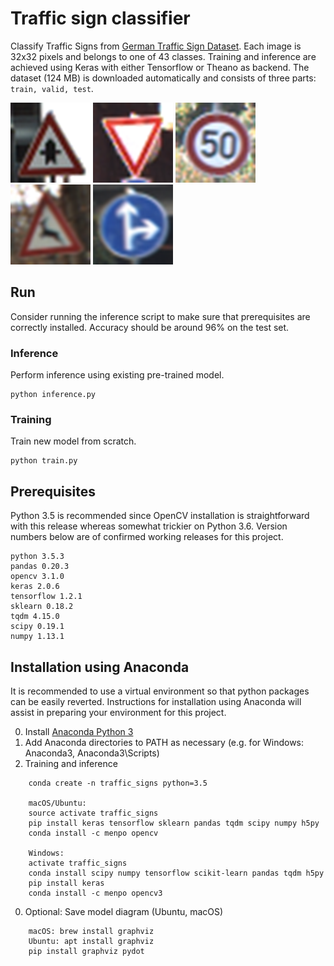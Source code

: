 # Traffic sign classifier

Classify Traffic Signs from [German Traffic Sign Dataset](http://benchmark.ini.rub.de/?section=gtsrb&subsection=dataset).
Each image is 32x32 pixels and belongs to one of 43 classes. Training and inference are achieved using Keras with either Tensorflow or Theano as backend.
The dataset (124 MB) is downloaded automatically and consists of three parts: `train, valid, test`.

![70](examples/sign_00070.png)
![178](examples/sign_00178.png)
![195](examples/sign_00195.png)
![323](examples/sign_00323.png)
![987](examples/sign_00987.png)

## Run

Consider running the inference script to make sure that prerequisites are correctly installed. Accuracy should be around 96% on the test set.

### Inference
Perform inference using existing pre-trained model.

    python inference.py

### Training
Train new model from scratch.

    python train.py

## Prerequisites

Python 3.5 is recommended since OpenCV installation is straightforward with this release whereas somewhat trickier on Python 3.6.
Version numbers below are of confirmed working releases for this project.

    python 3.5.3
    pandas 0.20.3
    opencv 3.1.0
    keras 2.0.6
    tensorflow 1.2.1
    sklearn 0.18.2
    tqdm 4.15.0
    scipy 0.19.1
    numpy 1.13.1

## Installation using Anaconda
It is recommended to use a virtual environment so that python packages can be easily reverted.
Instructions for installation using Anaconda will assist in preparing your environment for this project.

0. Install [Anaconda Python 3](https://www.continuum.io/downloads)
0. Add Anaconda directories to PATH as necessary (e.g. for Windows: Anaconda3, Anaconda3\\Scripts)
0. Training and inference
```
    conda create -n traffic_signs python=3.5

    macOS/Ubuntu:
    source activate traffic_signs
    pip install keras tensorflow sklearn pandas tqdm scipy numpy h5py
    conda install -c menpo opencv

    Windows:
    activate traffic_signs
    conda install scipy numpy tensorflow scikit-learn pandas tqdm h5py
    pip install keras
    conda install -c menpo opencv3
```
0. Optional: Save model diagram (Ubuntu, macOS)
```
    macOS: brew install graphviz
    Ubuntu: apt install graphviz
    pip install graphviz pydot
```
